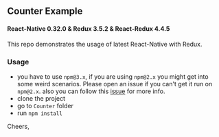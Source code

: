 ## Counter Example

#### React-Native 0.32.0 & Redux 3.5.2 & React-Redux 4.4.5

This repo demonstrates the usage of latest React-Native with Redux.

### Usage

- you have to use `npm@3.x`, if you are using `npm@2.x` you might get into some weird scenarios. Please open an issue if you can't get it run on `npm@2.x`. also you can follow this [issue](https://github.com/rackt/react-redux/issues/236) for more info.
- clone the project
- go to `Counter` folder
- run `npm install`

Cheers,
